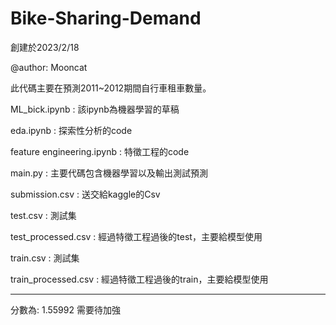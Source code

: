 # Bike-Sharing-Demand

創建於2023/2/18

@author: Mooncat

此代碼主要在預測2011~2012期間自行車租車數量。


ML_bick.ipynb : 該ipynb為機器學習的草稿

eda.ipynb : 探索性分析的code


feature engineering.ipynb : 特徵工程的code


main.py : 主要代碼包含機器學習以及輸出測試預測

submission.csv : 送交給kaggle的Csv

test.csv : 測試集

test_processed.csv : 經過特徵工程過後的test，主要給模型使用

train.csv : 測試集

train_processed.csv : 經過特徵工程過後的train，主要給模型使用

---

分數為: 1.55992 需要待加強

